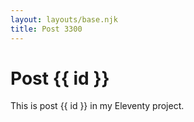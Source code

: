 ```yaml
---
layout: layouts/base.njk
title: Post 3300
---
```


# Post {{ id }}

This is post {{ id }} in my Eleventy project.
